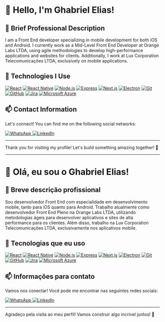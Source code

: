 # 👋 Hello, I'm Ghabriel Elias!

## 💼 Brief Professional Description

I am a Front End developer specializing in mobile development for both iOS and Android. I currently work as a Mid-Level Front End Developer at Orange Labs LTDA, using agile methodologies to develop high-performance applications and websites for clients. Additionally, I work at Lux Corporation Telecomunicações LTDA, exclusively on mobile applications.

## 🚀 Technologies I Use

[![React](https://img.shields.io/badge/-React-61DAFB?style=flat&logo=react&logoColor=white)](https://reactjs.org/)
[![React Native](https://img.shields.io/badge/-React%20Native-61DAFB?style=flat&logo=react-native&logoColor=white)](https://reactnative.dev/)
[![Node.js](https://img.shields.io/badge/-Node.js-339933?style=flat&logo=node.js&logoColor=white)](https://nodejs.org/)
[![Express](https://img.shields.io/badge/-Express.js-000000?style=flat&logo=express&logoColor=white)](https://expressjs.com/)
[![Next.js](https://img.shields.io/badge/-Next.js-000000?style=flat&logo=next.js&logoColor=white)](https://nextjs.org/)
[![Electron](https://img.shields.io/badge/-Electron-47848F?style=flat&logo=electron&logoColor=white)](https://www.electronjs.org/)
[![Git](https://img.shields.io/badge/-Git-F05032?style=flat&logo=git&logoColor=white)](https://git-scm.com/)
[![GitHub](https://img.shields.io/badge/-GitHub-181717?style=flat&logo=github&logoColor=white)](https://docs.github.com/)
[![Jira](https://img.shields.io/badge/-Jira-0052CC?style=flat&logo=jira&logoColor=white)](https://www.atlassian.com/software/jira)
[![Microsoft Azure](https://img.shields.io/badge/-Microsoft%20Azure-0089D6?style=flat&logo=microsoft-azure&logoColor=white)](https://azure.microsoft.com/)

## 📫 Contact Information

Let's connect! You can find me on the following social networks:

<a href="https://wa.me/5595984050997" target="_blank">
    <img src="https://img.shields.io/badge/-WhatsApp-25D366?style=flat&logo=whatsapp&logoColor=white" alt="WhatsApp"/>
</a>
<a href="https://www.linkedin.com/in/ghabriel-elias/" target="_blank">
    <img src="https://img.shields.io/badge/-LinkedIn-0077B5?style=flat&logo=linkedin&logoColor=white" alt="LinkedIn"/>
</a>

---

Thank you for visiting my profile! Let's build something amazing together! 🚀

---

# 👋 Olá, eu sou o Ghabriel Elias!

## 💼 Breve descrição profissional

Sou desenvolvedor Front End com especialidade em desenvolvimento mobile, tanto para iOS quanto para Android. Trabalho atualmente como desenvolvedor Front End Pleno na Orange Labs LTDA, utilizando metodologias ágeis para desenvolver aplicativos e sites de alta performance para os clientes. Além disso, trabalho na Lux Corporation Telecomunicações LTDA, exclusivamente nos aplicativos mobile.

## 🚀 Tecnologias que eu uso

[![React](https://img.shields.io/badge/-React-61DAFB?style=flat&logo=react&logoColor=white)](https://reactjs.org/)
[![React Native](https://img.shields.io/badge/-React%20Native-61DAFB?style=flat&logo=react-native&logoColor=white)](https://reactnative.dev/)
[![Node.js](https://img.shields.io/badge/-Node.js-339933?style=flat&logo=node.js&logoColor=white)](https://nodejs.org/)
[![Express](https://img.shields.io/badge/-Express.js-000000?style=flat&logo=express&logoColor=white)](https://expressjs.com/)
[![Next.js](https://img.shields.io/badge/-Next.js-000000?style=flat&logo=next.js&logoColor=white)](https://nextjs.org/)
[![Electron](https://img.shields.io/badge/-Electron-47848F?style=flat&logo=electron&logoColor=white)](https://www.electronjs.org/)
[![Git](https://img.shields.io/badge/-Git-F05032?style=flat&logo=git&logoColor=white)](https://git-scm.com/)
[![GitHub](https://img.shields.io/badge/-GitHub-181717?style=flat&logo=github&logoColor=white)](https://docs.github.com/)
[![Jira](https://img.shields.io/badge/-Jira-0052CC?style=flat&logo=jira&logoColor=white)](https://www.atlassian.com/software/jira)
[![Microsoft Azure](https://img.shields.io/badge/-Microsoft%20Azure-0089D6?style=flat&logo=microsoft-azure&logoColor=white)](https://azure.microsoft.com/)

## 📫 Informações para contato

Vamos nos conectar! Você pode me encontrar nas seguintes redes sociais:

<a href="https://wa.me/5595984050997" target="_blank">
    <img src="https://img.shields.io/badge/-WhatsApp-25D366?style=flat&logo=whatsapp&logoColor=white" alt="WhatsApp"/>
</a>
<a href="https://www.linkedin.com/in/ghabriel-elias/" target="_blank">
    <img src="https://img.shields.io/badge/-LinkedIn-0077B5?style=flat&logo=linkedin&logoColor=white" alt="LinkedIn"/>
</a>

---

Agradeço pela visita ao meu perfil! Vamos construir algo incrível juntos! 🚀
